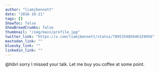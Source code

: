 ```yaml
---
author: "liamjbennett"
date: "2016-10-21"
tags: []
ShowToc: false
ShowBreadCrumbs: false
thumbnail: "/img/main/profile.jpg"
twitter_link: "https://x.com/liamjbennett/status/789535985646329856"
mastodon_link: ""
bluesky_link: ""
linkedin_link: ""
---
```


@hibri sorry I missed your talk. Let me buy you coffee at some point.

